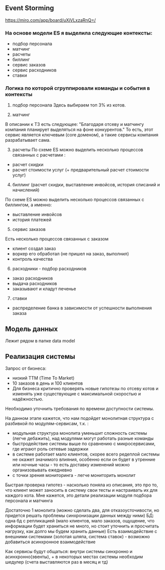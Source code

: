 ## Event Storming
https://miro.com/app/board/uXjVLxzaRnQ=/

### На основе модели ES я выделила следующие контексты:
- подбор персонала
- матчинг
- расчеты
- биллинг
- сервис заказов
- сервис расходников
- ставки


### Логика по которой сгруппировали команды и события в контексты

1. подбор персонала
Здесь выбираем топ 3% из котов.

2. матчинг

В описании к ТЗ есть следующее: "Благодаря отсеву и матчингу компания планирует выделяться на фоне конкурентов."
То есть, этот сервис является ключевым (core доменом), а такие сервисы компания разрабатывает сама. 

3. расчеты
   По схеме ES можно выделить несколько процессов связанных с расчетами :
* расчет скидки
* расчет стоимости услуг (+ предварительный расчет стоимости услуг)

4. биллинг (расчет скидки, выставление инвойсов, история списаний и начислений)

По схеме ES можно выделить несколько процессов связанных с биллингом, а именно:
* выставление инвойсов
* история платежей

5. сервис заказов

Есть несколько процессов связанных с заказом
* клиент создал заказ
* воркер его обработал (не пришел на заказ, выполнил)
* контроль качества

6. расходники - подбор расходников

* заказ расходников
* выдача расходников
* заказывают и кладут печенье

7. ставки
* распределение банка в зависимости от успешности выполнения заказа


## Модель данных

Лежит рядом в папке data model


## Реализация системы
Запрос от бизнеса:
* низкий ТТМ (Time To Market)
* 10 заказов в день и 100 клиентов
* Для бизнеса критично проверять новые гипотезы по отсеву котов и изменять уже существующие с максимальной скоростью и надёжностью.

Необходимо уточнить требования по времени доступности системы.

На данном этапе кажется, что нам подойдет монолитная структура с разбивкой по модулям-сервисам, т.к. :
* модульная структура монолита уменьшит сложность системы (легче дебажить), над модулями могут работать разные команды
* быстродействие системы выше по сравнению с микросервисами, где играют роль сетевые задержки
* в системе работает мало клиентов, скорее всего редеплой системы не окажет значимого влияния, 
особенно если он будет в утренние или ночные часы - то есть доставку изменений можно организовывать ежедневно
* с точки зрения мониторинга - легче мониторить монолит

Быстрая проверка гипотез - насколько поняла из описания, это про то, что клиент может заносить в систему свои тесты и настраивать их для каждого кота.
Мне кажется, это детали реализации модуля подбора персонала и матчинга

Достаточно 1 монолита (можно сделать два, для отказоусточивости, но придется решать проблемы синхронизации данных между ними)
БД: одна бд с репликацией (мало клиентов, мало заказов, ощущение, что информации будет храниться не много, но стоит уточнить и просчитать нагрузку, как долго мы будем хранить данные)
Есть взаимодействие с внешними системами (золотая шляпа, система ставок) - возможно добавиться асинхронное взаимодействие

Как сервисы будут общаться: внутри системы синхронно и асинхронно(эвенты), + в некоторых местах системы необходим шедулер (счета выставляются раз в месяц и тд)








